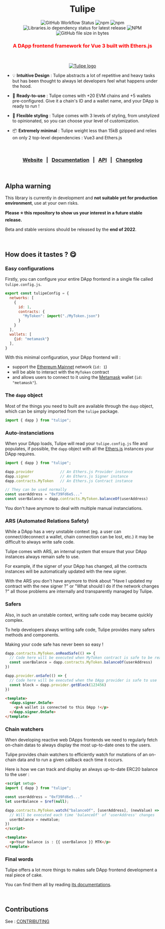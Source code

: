 **<h1 align="center">Tulipe</h1>**
<div align="center">
  <img alt="GitHub Workflow Status" src="https://img.shields.io/github/workflow/status/0Lilian/tulipe/Build,%20Commit%20&%20Publish%20Tulipe%20Packages?label=Build">
  <img alt="npm" src="https://img.shields.io/npm/v/tulipe?label=Version">
  <img alt="npm" src="https://img.shields.io/npm/dw/tulipe?color=%23bcf&label=Downloads">
  <img alt="Libraries.io dependency status for latest release" src="https://img.shields.io/librariesio/release/npm/tulipe?color=%23faf&label=Dependencies">
  <img alt="NPM" src="https://img.shields.io/npm/l/tulipe?color=def&label=License">
  <img alt="GitHub file size in bytes" src="https://img.shields.io/github/size/0Lilian/tulipe/dist/tulipe.min.js?label=Raw size">
</div>

<h3 align="center" style="color:red">A DApp frontend framework for Vue 3 built with Ethers.js</h2>

<br/>

<p align="center">
  <a href="https://tuli.pe/">
    <img src="https://static.tuli.pe/tulipe-logo.png" alt="Tulipe logo">
  </a>
</p>

- 💡 **Intuitive Design** : Tulipe abstracts a lot of repetitive and heavy tasks but has been thought to always let developers feel what happens under the hood.

- 🦥 **Ready-to-use** : Tulipe comes with +20 EVM chains and +5 wallets pre-configured. Give it a chain's ID and a wallet name, and your DApp is ready to run !

- 🖖 **Flexible styling** : Tulipe comes with 3 levels of styling, from unstylized to opinionated, so you can choose your level of customization.

- 📦 **Extremely minimal** : Tulipe weight less than 15kB gzipped and relies on only 2 top-level dependencies : Vue3 and Ethers.js

<br/>

<h3 align="center">
  <a href="https://tuli.pe/">Website</a>
  &nbsp;&nbsp;|&nbsp;&nbsp;
  <a href="https://tuli.pe/guide/welcome/introduction">Documentation</a>
  &nbsp;&nbsp;|&nbsp;&nbsp;
  <a href="https://tuli.pe/api/">API</a>
  &nbsp;&nbsp;|&nbsp;&nbsp;
  <a href="https://tuli.pe/changelog/">Changelog</a>
</h3>

<br/>

## Alpha warning
This library is currently in development and **not suitable yet for production environment**, use at your own risks.

**Please :star: this repository to show us your interest in a future stable release.**

Beta and stable versions should be released by the **end of 2022**.

<br/>

## How does it tastes ? :yum:

### Easy configurations
Firstly, you can configure your entire DApp frontend in a single file called `tulipe.config.js`.
```js
export const tulipeConfig = {
  networks: [
    {
      id: 1,
      contracts: {
        "MyToken": import("./MyToken.json")
      }
    }
  ],
  wallets: [
    {id: "metamask"}
  ],
}
```
With this minimal configuration, your DApp frontend will :
- support the [Ethereum Mainnet](https://ethereum.org/en/) network (`id: 1`)
- will be able to interact with the `MyToken` contract
- and allows users to connect to it using the [Metamask](https://metamask.io/) wallet (`id: "metamask"`).

### The `dapp` object
Most of the things you need to built are available through the `dapp` object, which can be simply imported from the `tulipe` package.
```js
import { dapp } from "tulipe";
```

### Auto-instanciations
When your DApp loads, Tulipe will read your `tulipe.config.js` file and populates, if possible, the `dapp` object with all the [Ethers.js](https://ethers.org/) instances your DApp requires.
```js
import { dapp } from "tulipe";

dapp.provider            // An Ethers.js Provider instance
dapp.signer              // An Ethers.js Signer instance
dapp.contracts.MyToken   // An Ethers.js Contract instance

// They can be used normally
const userAddress = "0xf39Fd6e5..."
const userBalance = dapp.contracts.MyToken.balanceOf(userAddress)
```

You don't have anymore to deal with multiple manual instanciations.

### ARS (Automated Relations Safety)
While a DApp has a very unstable context (eg. a user can connect/deconnect a wallet, chain connection can be lost, etc.) it may be difficult to always write safe code.

Tulipe comes with ARS, an internal system that ensure that your DApp instances always remain safe to use.

For example, if the signer of your DApp has changed, all the contracts instances will be automatically updated with the new signer.

With the ARS you don't have anymore to think about "Have I updated my contract with the new signer ?" or "What should I do if the network changes ?" all those problems are internally and transparently managed by Tulipe.

### Safers
Also, in such an unstable context, writing safe code may became quickly complex.

To help developers always writing safe code, Tulipe provides many safers methods and components.

Making your code safe has never been so easy !

```js
dapp.contracts.MyToken.onReadSafe(() => {
  // Code here will be executed when MyToken contract is safe to be read
  const userBalance = dapp.contracts.MyToken.balanceOf(userAddress)
})
```
```js
dapp.provider.onSafe(() => {
  // Code here will be executed when the DApp provider is safe to use
  const block = dapp.provider.getBlock(123456)
})
```
```html
<template>
  <dapp.signer.OnSafe>
    <p>A wallet is connected to this DApp !</p>
  </dapp.signer.OnSafe>
</template>
```

### Chain watchers
When developing reactive web DApps frontends we need to regularly fetch on-chain datas to always display the most up-to-date ones to the users.

Tulipe provides chain watchers to efficiently watch for mutations of an on-chain data and to run a given callback each time it occurs.

Here is how we can track and display an always up-to-date ERC20 balance to the user :
```html
<script setup>
import { dapp } from "tulipe";

const userAddress = "0xf39Fd6e5..."
let userBalance = $ref(null);

dapp.contracts.MyToken.watch("balanceOf", [userAddress], (newValue) => {
  // Will be executed each time 'balanceOf' of 'userAddress' changes
  userBalance = newValue;
})
</script>

<template>
  <p>Your balance is : {{ userBalance }} MTK</p>
</template>
```

### Final words
Tulipe offers a lot more things to makes safe DApp frontend development a real piece of cake.

You can find them all by reading [its documentations](https://tuli.pe/).

<br/>

## Contributions
See : [CONTRIBUTING](/CONTRIBUTING.md)

